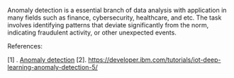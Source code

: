 Anomaly detection is a essential branch of data analysis with application in many fields such as finance, 
cybersecurity, healthcare, and etc. The task involves identifying patterns that deviate significantly from the norm, 
indicating fraudulent activity, or other unexpected events. 

References:

[1] . [Anomaly detection](https://medium.com/@venujkvenk/anomaly-detection-techniques-a-comprehensive-guide-with-supervised-and-unsupervised-learning-67671cdc9680)
[2]. https://developer.ibm.com/tutorials/iot-deep-learning-anomaly-detection-5/

